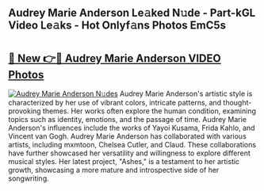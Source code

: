 ## Audrey Marie Anderson Le𝚊ked N𝚞de - Part-kGL Video Le𝚊ks - Hot Onlyf𝚊ns Photos EmC5s

# <h2><a href="http://ab29162.deff.icu/?id=Audrey+Marie+Anderson">🔗 New 👉🔴 Audrey Marie Anderson VIDEO Photos</a></h2>

[![Audrey Marie Anderson N𝚞des](https://i.imgur.com/rIISA9y.gif)](http://ab29162.deff.icu/?id=Audrey+Marie+Anderson)
Audrey Marie Anderson's artistic style is characterized by her use of vibrant colors, intricate patterns, and thought-provoking themes. Her works often explore the human condition, examining topics such as identity, emotions, and the passage of time. Audrey Marie Anderson's influences include the works of Yayoi Kusama, Frida Kahlo, and Vincent van Gogh. Audrey Marie Anderson has collaborated with various artists, including mxmtoon, Chelsea Cutler, and Claud. These collaborations have further showcased her versatility and willingness to explore different musical styles. Her latest project, "Ashes," is a testament to her artistic growth, showcasing a more mature and introspective side of her songwriting.
